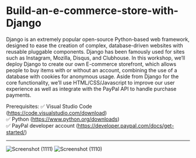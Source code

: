 # Build-an-e-commerce-store-with-Django
Django is an extremely popular open-source Python-based web framework, designed to ease the creation of complex, database-driven websites with reusable pluggable components. Django has been famously used for sites such as Instagram, Mozilla, Disqus, and Clubhouse.  In this workshop, we’ll deploy Django to create our own E-commerce storefront, which allows people to buy items with or without an account, combining the use of a database with cookies for anonymous usage. Aside from Django for the core functionality, we’ll use HTML/CSS/Javascript to improve our user experience as well as integrate with the PayPal API to handle purchase payments.  

Prerequisites: 
✅ Visual Studio Code (https://code.visualstudio.com/download)  
✅ Python (https://www.python.org/downloads)  
✅ PayPal developer account (https://developer.paypal.com/docs/get-started/)   

-----------------------------------------  


![Screenshot (1111)](https://user-images.githubusercontent.com/62319333/205436177-43a1eb82-5198-459d-8b99-cc3fe0676f37.png)
![Screenshot (1110)](https://user-images.githubusercontent.com/62319333/205436180-38b5a2a5-7874-48f1-a3ef-6f5f5fa74a49.png)
